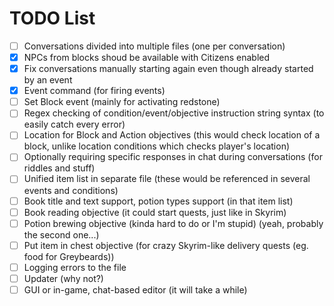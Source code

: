 # TODO List

* [ ] Conversations divided into multiple files (one per conversation)
* [X] NPCs from blocks shoud be available with Citizens enabled
* [X] Fix conversations manually starting again even though already started by an event
* [X] Event command (for firing events)
* [ ] Set Block event (mainly for activating redstone)
* [ ] Regex checking of condition/event/objective instruction string syntax (to easily catch every error)
* [ ] Location for Block and Action objectives (this would check location of a block, unlike location conditions which checks player's location)
* [ ] Optionally requiring specific responses in chat during conversations (for riddles and stuff)
* [ ] Unified item list in separate file (these would be referenced in several events and conditions)
* [ ] Book title and text support, potion types support (in that item list)
* [ ] Book reading objective (it could start quests, just like in Skyrim)
* [ ] Potion brewing objective (kinda hard to do or I'm stupid) (yeah, probably the second one...)
* [ ] Put item in chest objective (for crazy Skyrim-like delivery quests (eg. food for Greybeards))
* [ ] Logging errors to the file
* [ ] Updater (why not?)
* [ ] GUI or in-game, chat-based editor (it will take a while)
